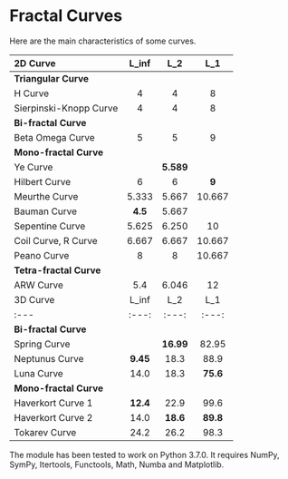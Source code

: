 # Fractal Curves

Here are the main characteristics of some curves.

|2D Curve               |  L_inf  |   L_2   |   L_1   |
|:---                   |  :---:  |  :---:  |  :---:  |
|**Triangular Curve**   |         |         |         |
|H Curve                |    4    |    4    |    8    |
|Sierpinski-Knopp Curve |    4    |    4    |    8    |
|**Bi-fractal Curve**   |         |         |         |
|Beta Omega Curve       |    5    |    5    |    9    |
|**Mono-fractal Curve** |         |         |         |
|Ye Curve               |         |**5.589**|         |
|Hilbert Curve          |    6    |    6    |  **9**  |
|Meurthe Curve          |  5.333  |  5.667  | 10.667  |
|Bauman Curve           | **4.5** |  5.667  |         |
|Sepentine Curve        |  5.625  |  6.250  |   10    |
|Coil Curve, R Curve    |  6.667  |  6.667  | 10.667  |
|Peano Curve            |    8    |    8    | 10.667  |
|**Tetra-fractal Curve**|         |         |         |
|ARW Curve              |   5.4   |  6.046  |   12    |
|3D Curve               |  L_inf  |   L_2   |   L_1   |
|:---                   |  :---:  |  :---:  |  :---:  |
|**Bi-fractal Curve**                                 |
|Spring Curve           |         |**16.99**|  82.95  |
|Neptunus Curve         |**9.45** |  18.3   |  88.9   |
|Luna Curve             |  14.0   |  18.3   |**75.6** |
|**Mono-fractal Curve**                               |
|Haverkort Curve 1      |**12.4** |  22.9   |  99.6   |
|Haverkort Curve 2      |  14.0   |**18.6** |**89.8** |
|Tokarev Curve          |  24.2   |  26.2   |  98.3   |

The module has been tested to work on Python 3.7.0. It requires NumPy, SymPy, Itertools, Functools, Math, Numba and Matplotlib.
